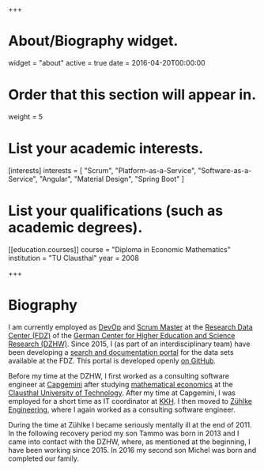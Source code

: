 +++
# About/Biography widget.
widget = "about"
active = true
date = 2016-04-20T00:00:00

# Order that this section will appear in.
weight = 5

# List your academic interests.
[interests]
interests = [
    "Scrum",
    "Platform-as-a-Service",
    "Software-as-a-Service",
    "Angular",
    "Material Design",
    "Spring Boot"
]

# List your qualifications (such as academic degrees).
[[education.courses]]
  course = "Diploma in Economic Mathematics"
  institution = "TU Clausthal"
  year = 2008

+++

# Biography

I am currently employed as [DevOp](https://en.wikipedia.org/wiki/DevOps) and [Scrum Master](https://www.scrumguides.org/scrum-guide.html#team-sm) at the [Research Data Center (FDZ)](https://fdz.dzhw.eu/en/index_html) of the [German Center for Higher Education and Science Research (DZHW)](https://www.dzhw.eu/en/index_html). Since 2015, I (as part of an interdisciplinary team) have been developing a [search and documentation portal](https://metadata.fdz.dzhw.eu/#!/en) for the data sets available at the FDZ. This portal is developed openly [on GitHub](https://github.com/dzhw/metadatamanagement).

Before my time at the DZHW, I first worked as a consulting software engineer at [Capgemini](https://www.capgemini.com/?georedirect_none=true) after studying [mathematical economics](https://en.wikipedia.org/wiki/Mathematical_economics) at the [Clausthal University of Technology](https://www.tu-clausthal.de/en/info/). After my time at Capgemini, I was employed for a short time as IT coordinator at [KKH](https://www.kkh.de/other-languages/willkommen-bei-der-kkh-englisch). I then moved to [Zühlke Engineering](https://www.zuehlke.com/de/en/), where I again worked as a consulting software engineer.

During the time at Zühlke I became seriously mentally ill at the end of 2011. In the following recovery period my son Tammo was born in 2013 and I came into contact with the DZHW, where, as mentioned at the beginning, I have been working since 2015. In 2016 my second son Michel was born and completed our family.
